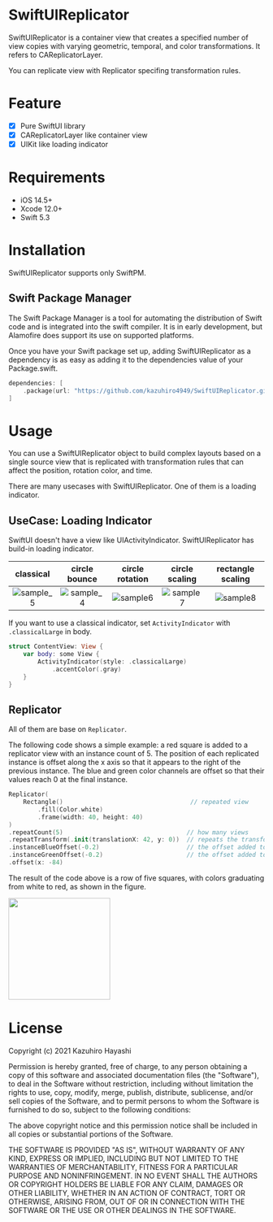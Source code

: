 # SwiftUIReplicator

SwiftUIReplicator is a container view that creates a specified number of view copies with varying geometric, temporal, and color transformations.
It refers to CAReplicatorLayer.

You can replicate view with Replicator specifing transformation rules.

# Feature
- [x] Pure SwiftUI library
- [x] CAReplicatorLayer like container view
- [x] UIKit like loading indicator
 
# Requirements

- iOS 14.5+
- Xcode 12.0+
- Swift 5.3

# Installation
SwiftUIReplicator supports only SwiftPM.

## Swift Package Manager
The Swift Package Manager is a tool for automating the distribution of Swift code and is integrated into the swift compiler. It is in early development, but Alamofire does support its use on supported platforms.

Once you have your Swift package set up, adding SwiftUIReplicator as a dependency is as easy as adding it to the dependencies value of your Package.swift.

```swift
dependencies: [
    .package(url: "https://github.com/kazuhiro4949/SwiftUIReplicator.git", .upToNextMajor(from: "1.0.0"))
]
```

# Usage

You can use a SwiftUIReplicator object to build complex layouts based on a single source view that is replicated with transformation rules that can affect the position, rotation color, and time.

There are many usecases with SwiftUIReplicator. One of them is a loading indicator.

## UseCase: Loading Indicator 
SwiftUI doesn't have a view like UIActivityIndicator. SwiftUIReplicator has build-in loading indicator.

| classical | circle bounce | circle rotation | circle scaling | rectangle scaling |
|:------------:|:------------:|:------------:|:------------:|:------------:|
| ![sample_5](https://user-images.githubusercontent.com/18320004/120912569-4bf5e900-c6cb-11eb-9066-a983683de8bb.gif) | ![sample_4](https://user-images.githubusercontent.com/18320004/120912583-68922100-c6cb-11eb-810d-3d7b61efdbe4.gif) | ![sample6](https://user-images.githubusercontent.com/18320004/120912593-7e074b00-c6cb-11eb-85b3-999b749b5211.gif) | ![sample7](https://user-images.githubusercontent.com/18320004/120912601-8eb7c100-c6cb-11eb-9f15-6936c4b5b097.gif) | ![sample8](https://user-images.githubusercontent.com/18320004/120912615-b0b14380-c6cb-11eb-837f-012a52e99f88.gif) |

If you want to use a classical indicator, set ```ActivityIndicator``` with ```.classicalLarge``` in body.

```swift
struct ContentView: View {
    var body: some View {
        ActivityIndicator(style: .classicalLarge)
            .accentColor(.gray)
    }
}
```

## Replicator
All of them are base on ```Replicator```.

The following code shows a simple example: a red square is added to a replicator view with an instance count of 5. The position of each replicated instance is offset along the x axis so that it appears to the right of the previous instance. The blue and green color channels are offset so that their values reach 0 at the final instance.

```swift
Replicator(
    Rectangle()                                   // repeated view
        .fill(Color.white)
        .frame(width: 40, height: 40)
)
.repeatCount(5)                                  // how many views
.repeatTransform(.init(translationX: 42, y: 0))  // repeats the transformation
.instanceBlueOffset(-0.2)                        // the offset added to the blue component of the color
.instanceGreenOffset(-0.2)                       // the offset added to the green component of the color
.offset(x: -84)
```

The result of the code above is a row of five squares, with colors graduating from white to red, as shown in the figure.

<img src="https://user-images.githubusercontent.com/18320004/120913051-2a96fc00-c6cf-11eb-96e3-af4d71fed307.png" width=200 />


# License

Copyright (c) 2021 Kazuhiro Hayashi

Permission is hereby granted, free of charge, to any person obtaining a copy of this software and associated documentation files (the "Software"), to deal in the Software without restriction, including without limitation the rights to use, copy, modify, merge, publish, distribute, sublicense, and/or sell copies of the Software, and to permit persons to whom the Software is furnished to do so, subject to the following conditions:

The above copyright notice and this permission notice shall be included in all copies or substantial portions of the Software.

THE SOFTWARE IS PROVIDED "AS IS", WITHOUT WARRANTY OF ANY KIND, EXPRESS OR IMPLIED, INCLUDING BUT NOT LIMITED TO THE WARRANTIES OF MERCHANTABILITY, FITNESS FOR A PARTICULAR PURPOSE AND NONINFRINGEMENT. IN NO EVENT SHALL THE AUTHORS OR COPYRIGHT HOLDERS BE LIABLE FOR ANY CLAIM, DAMAGES OR OTHER LIABILITY, WHETHER IN AN ACTION OF CONTRACT, TORT OR OTHERWISE, ARISING FROM, OUT OF OR IN CONNECTION WITH THE SOFTWARE OR THE USE OR OTHER DEALINGS IN THE SOFTWARE.
